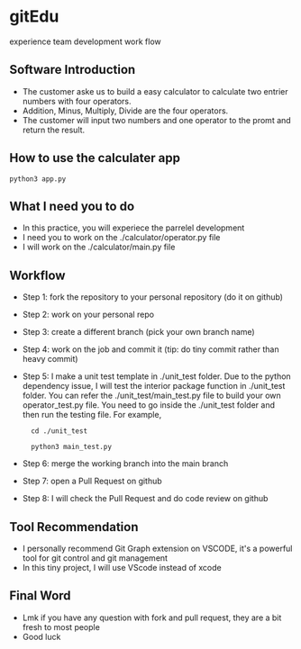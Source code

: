 # gitEdu

experience team development work flow

## Software Introduction

- The customer aske us to build a easy calculator to calculate two entrier numbers with four operators.
- Addition, Minus, Multiply, Divide are the four operators.
- The customer will input two numbers and one operator to the promt and return the result.

## How to use the calculater app

    python3 app.py

## What I need you to do

- In this practice, you will experiece the parrelel development
- I need you to work on the ./calculator/operator.py file
- I will work on the ./calculator/main.py file

## Workflow

- Step 1: fork the repository to your personal repository (do it on github)
- Step 2: work on your personal repo  
- Step 3: create a different branch (pick your own branch name)
- Step 4: work on the job and commit it (tip: do tiny commit rather than heavy commit)
- Step 5: I make a unit test template in ./unit_test folder. Due to the python dependency issue, I will test the interior package function in ./unit_test folder. You can refer the ./unit_test/main_test.py file to build your own operator_test.py file. You need to go inside the ./unit_test folder and then run the testing file. For example,

        cd ./unit_test 
        
        python3 main_test.py

- Step 6: merge the working branch into the main branch
- Step 7: open a Pull Request on github
- Step 8: I will check the Pull Request and do code review on github

## Tool Recommendation

- I personally recommend Git Graph extension on VSCODE, it's a powerful tool for git control and git management
- In this tiny project, I will use VScode instead of xcode

## Final Word  

- Lmk if you have any question with fork and pull request, they are a bit fresh to most people
- Good luck
